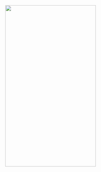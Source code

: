 
<img src="https://github.com/KevinAndMatthewsProjects/Goals/blob/master/img/integration.gif" width="288" height="512">
